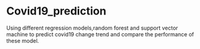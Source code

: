 # Covid19_prediction
Using different regression models,random forest and support vector machine to predict covid19 change trend and compare the performance of these model. 
